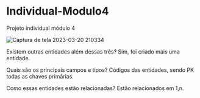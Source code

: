 # Individual-Modulo4
Projeto individual módulo 4


![Captura de tela 2023-03-20 210334](https://user-images.githubusercontent.com/81834452/226491117-f261f2f3-1698-448b-91cc-7e9d36243cff.png)

Existem outras entidades além dessas três?
Sim, foi criado mais uma entidade.

Quais são os principais campos e tipos?
Códigos das entidades, sendo PK todas as chaves primárias.

Como essas entidades estão relacionadas?
Estão relacionados em 1,n.
